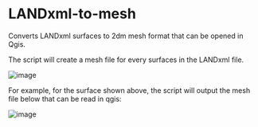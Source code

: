 # LANDxml-to-mesh
Converts LANDxml surfaces to 2dm mesh format that can be opened in Qgis.

The script will create a mesh file for every surfaces in the LANDxml file.

![image](https://github.com/Q-R-B/LANDxml-to-mesh/assets/103583383/acf3cb9e-b26d-47e8-b425-7442b9923074)

For example, for the surface shown above, the script will output the mesh file below that can be read in qgis:

![image](https://github.com/Q-R-B/LANDxml-to-mesh/assets/103583383/48fd5134-b5c1-4add-ad43-f0c877f9227d)
